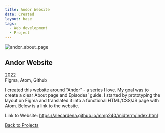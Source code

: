 ```yaml
---
title: Andor Website
date: Created
layout: base
tags:
  - Web development
  - Project
---
```


<div class="project_images">
  <img src="/images/andor_about_page.jpg" alt="andor_about_page">
</div>

<div class="project_bio">
  <h2>Andor Website</h2>
  <p>
      2022
      <br>
      Figma, Atom, Github
  </p>


  <p>
      I created this website around “Andor” - a series I love. My goal was to 
      create a clear About page and Episodes’ guide. I started by prototyping 
      the layout on Figma and translated it into a functional HTML/CSS/JS page 
      with Atom. Below is a link to the website.
  </p>

  <p>
      Link to Website: <a href="https://alecardena.github.io/mmp240/midterm/index.html">https://alecardena.github.io/mmp240/midterm/index.html</a>  
  </p>

  <div class="back_function">
    <a href="web_development_projects.md">Back to Projects</a>
</div>
</div>
